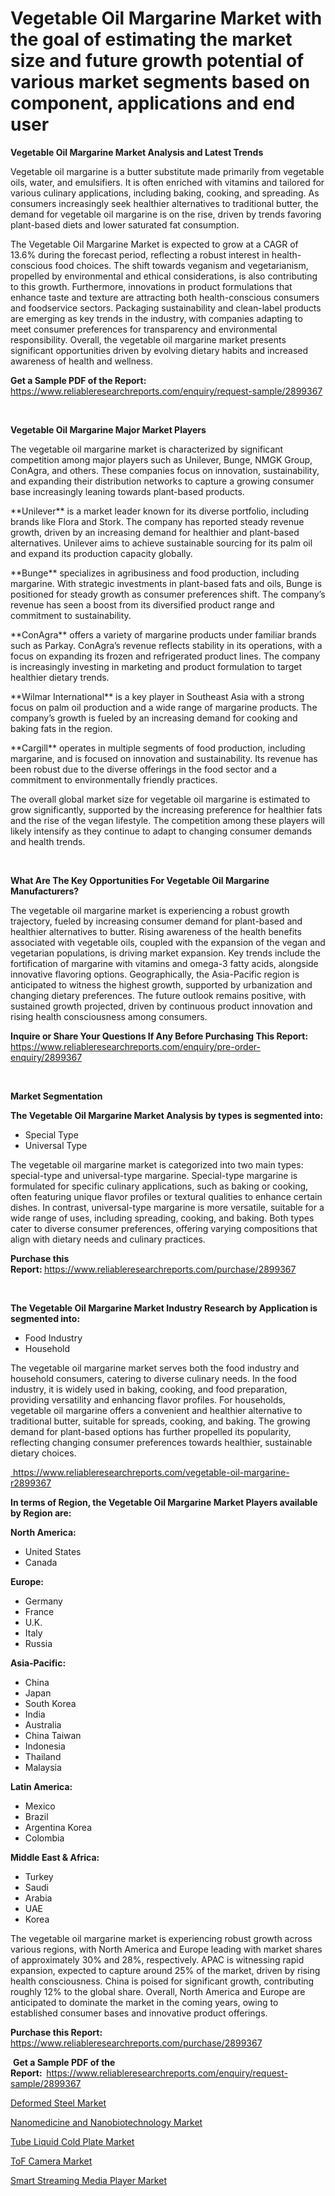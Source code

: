 <p><h1>Vegetable Oil Margarine Market with the goal of estimating the market size and future growth potential of various market segments based on component, applications and end user</h1></p><p><strong>Vegetable Oil Margarine Market Analysis and Latest Trends</strong></p>
<p><p>Vegetable oil margarine is a butter substitute made primarily from vegetable oils, water, and emulsifiers. It is often enriched with vitamins and tailored for various culinary applications, including baking, cooking, and spreading. As consumers increasingly seek healthier alternatives to traditional butter, the demand for vegetable oil margarine is on the rise, driven by trends favoring plant-based diets and lower saturated fat consumption.</p><p>The Vegetable Oil Margarine Market is expected to grow at a CAGR of 13.6% during the forecast period, reflecting a robust interest in health-conscious food choices. The shift towards veganism and vegetarianism, propelled by environmental and ethical considerations, is also contributing to this growth. Furthermore, innovations in product formulations that enhance taste and texture are attracting both health-conscious consumers and foodservice sectors. Packaging sustainability and clean-label products are emerging as key trends in the industry, with companies adapting to meet consumer preferences for transparency and environmental responsibility. Overall, the vegetable oil margarine market presents significant opportunities driven by evolving dietary habits and increased awareness of health and wellness.</p></p>
<p><strong>Get a Sample PDF of the Report:&nbsp;</strong> <a href="https://www.reliableresearchreports.com/enquiry/request-sample/2899367?utm_campaign=37&utm_medium=2&utm_source=Github&utm_content=ia&utm_term=15032025&utm_id=vegetable-oil-margarine">https://www.reliableresearchreports.com/enquiry/request-sample/2899367</a></p>
<p>&nbsp;</p>
<p><strong>Vegetable Oil Margarine Major Market Players</strong></p>
<p><p>The vegetable oil margarine market is characterized by significant competition among major players such as Unilever, Bunge, NMGK Group, ConAgra, and others. These companies focus on innovation, sustainability, and expanding their distribution networks to capture a growing consumer base increasingly leaning towards plant-based products.</p><p>**Unilever** is a market leader known for its diverse portfolio, including brands like Flora and Stork. The company has reported steady revenue growth, driven by an increasing demand for healthier and plant-based alternatives. Unilever aims to achieve sustainable sourcing for its palm oil and expand its production capacity globally.</p><p>**Bunge** specializes in agribusiness and food production, including margarine. With strategic investments in plant-based fats and oils, Bunge is positioned for steady growth as consumer preferences shift. The company’s revenue has seen a boost from its diversified product range and commitment to sustainability.</p><p>**ConAgra** offers a variety of margarine products under familiar brands such as Parkay. ConAgra’s revenue reflects stability in its operations, with a focus on expanding its frozen and refrigerated product lines. The company is increasingly investing in marketing and product formulation to target healthier dietary trends.</p><p>**Wilmar International** is a key player in Southeast Asia with a strong focus on palm oil production and a wide range of margarine products. The company’s growth is fueled by an increasing demand for cooking and baking fats in the region.</p><p>**Cargill** operates in multiple segments of food production, including margarine, and is focused on innovation and sustainability. Its revenue has been robust due to the diverse offerings in the food sector and a commitment to environmentally friendly practices.</p><p>The overall global market size for vegetable oil margarine is estimated to grow significantly, supported by the increasing preference for healthier fats and the rise of the vegan lifestyle. The competition among these players will likely intensify as they continue to adapt to changing consumer demands and health trends.</p></p>
<p>&nbsp;</p>
<p><strong>What Are The Key Opportunities For Vegetable Oil Margarine Manufacturers?</strong></p>
<p><p>The vegetable oil margarine market is experiencing a robust growth trajectory, fueled by increasing consumer demand for plant-based and healthier alternatives to butter. Rising awareness of the health benefits associated with vegetable oils, coupled with the expansion of the vegan and vegetarian populations, is driving market expansion. Key trends include the fortification of margarine with vitamins and omega-3 fatty acids, alongside innovative flavoring options. Geographically, the Asia-Pacific region is anticipated to witness the highest growth, supported by urbanization and changing dietary preferences. The future outlook remains positive, with sustained growth projected, driven by continuous product innovation and rising health consciousness among consumers.</p></p>
<p><strong>Inquire or Share Your Questions If Any Before Purchasing This Report:</strong> <a href="https://www.reliableresearchreports.com/enquiry/pre-order-enquiry/2899367?utm_campaign=37&utm_medium=2&utm_source=Github&utm_content=ia&utm_term=15032025&utm_id=vegetable-oil-margarine">https://www.reliableresearchreports.com/enquiry/pre-order-enquiry/2899367</a></p>
<p>&nbsp;</p>
<p><strong>Market Segmentation</strong></p>
<p><strong>The Vegetable Oil Margarine Market Analysis by types is segmented into:</strong></p>
<p><ul><li>Special Type</li><li>Universal Type</li></ul></p>
<p><p>The vegetable oil margarine market is categorized into two main types: special-type and universal-type margarine. Special-type margarine is formulated for specific culinary applications, such as baking or cooking, often featuring unique flavor profiles or textural qualities to enhance certain dishes. In contrast, universal-type margarine is more versatile, suitable for a wide range of uses, including spreading, cooking, and baking. Both types cater to diverse consumer preferences, offering varying compositions that align with dietary needs and culinary practices.</p></p>
<p><strong>Purchase this Report:&nbsp;</strong><a href="https://www.reliableresearchreports.com/purchase/2899367?utm_campaign=37&utm_medium=2&utm_source=Github&utm_content=ia&utm_term=15032025&utm_id=vegetable-oil-margarine">https://www.reliableresearchreports.com/purchase/2899367</a></p>
<p>&nbsp;</p>
<p><strong>The Vegetable Oil Margarine Market Industry Research by Application is segmented into:</strong></p>
<p><ul><li>Food Industry</li><li>Household</li></ul></p>
<p><p>The vegetable oil margarine market serves both the food industry and household consumers, catering to diverse culinary needs. In the food industry, it is widely used in baking, cooking, and food preparation, providing versatility and enhancing flavor profiles. For households, vegetable oil margarine offers a convenient and healthier alternative to traditional butter, suitable for spreads, cooking, and baking. The growing demand for plant-based options has further propelled its popularity, reflecting changing consumer preferences towards healthier, sustainable dietary choices.</p></p>
<p><a href="https://www.reliableresearchreports.com/vegetable-oil-margarine-r2899367?utm_campaign=37&utm_medium=2&utm_source=Github&utm_content=ia&utm_term=15032025&utm_id=vegetable-oil-margarine">&nbsp;https://www.reliableresearchreports.com/vegetable-oil-margarine-r2899367</a></p>
<p><strong>In terms of Region, the Vegetable Oil Margarine Market Players available by Region are:</strong></p>
<p>
    <p> <strong> North America: </strong>
        <ul>
            <li>United States</li>
            <li>Canada</li>
        </ul>
        </p> 
    <p> <strong> Europe: </strong>
        <ul>
            <li>Germany</li>
            <li>France</li>
            <li>U.K.</li>
            <li>Italy</li>
            <li>Russia</li>
        </ul>
        </p> 
    <p> <strong> Asia-Pacific: </strong>
        <ul>
            <li>China</li>
            <li>Japan</li>
            <li>South Korea</li>
            <li>India</li>
            <li>Australia</li>
            <li>China Taiwan</li>
            <li>Indonesia</li>
            <li>Thailand</li>
            <li>Malaysia</li>
        </ul>
        </p> 
    <p> <strong> Latin America: </strong>
        <ul>
            <li>Mexico</li>
            <li>Brazil</li>
            <li>Argentina Korea</li>
            <li>Colombia</li>
        </ul>
        </p> 
    <p> <strong> Middle East & Africa: </strong>
        <ul>
            <li>Turkey</li>
            <li>Saudi</li>
            <li>Arabia</li>
            <li>UAE</li>
            <li>Korea</li>
        </ul>
    </p>
    </p>
<p><p>The vegetable oil margarine market is experiencing robust growth across various regions, with North America and Europe leading with market shares of approximately 30% and 28%, respectively. APAC is witnessing rapid expansion, expected to capture around 25% of the market, driven by rising health consciousness. China is poised for significant growth, contributing roughly 12% to the global share. Overall, North America and Europe are anticipated to dominate the market in the coming years, owing to established consumer bases and innovative product offerings.</p></p>
<p><strong>Purchase this Report: </strong><a href="https://www.reliableresearchreports.com/purchase/2899367?utm_campaign=37&utm_medium=2&utm_source=Github&utm_content=ia&utm_term=15032025&utm_id=vegetable-oil-margarine">https://www.reliableresearchreports.com/purchase/2899367</a></p>
<p>&nbsp;<strong>Get a Sample PDF of the Report:&nbsp;&nbsp;</strong><a href="https://www.reliableresearchreports.com/enquiry/request-sample/2899367?utm_campaign=37&utm_medium=2&utm_source=Github&utm_content=ia&utm_term=15032025&utm_id=vegetable-oil-margarine">https://www.reliableresearchreports.com/enquiry/request-sample/2899367</a></p>
<p><strong></strong></p>
<p><p><a href="https://github.com/lecaneidreks/Market-Research-Report-List-1/blob/main/deformed-steel-market.md?utm_campaign=37&utm_medium=2&utm_source=Github&utm_content=ia&utm_term=15032025&utm_id=vegetable-oil-margarine">Deformed Steel Market</a></p><p><a href="https://github.com/koopalujale2/Market-Research-Report-List-1/blob/main/nanomedicine-and-nanobiotechnology-market.md?utm_campaign=37&utm_medium=2&utm_source=Github&utm_content=ia&utm_term=15032025&utm_id=vegetable-oil-margarine">Nanomedicine and Nanobiotechnology Market</a></p><p><a href="https://github.com/molayrabeta/Market-Research-Report-List-1/blob/main/tube-liquid-cold-plate-market.md?utm_campaign=37&utm_medium=2&utm_source=Github&utm_content=ia&utm_term=15032025&utm_id=vegetable-oil-margarine">Tube Liquid Cold Plate Market</a></p><p><a href="https://github.com/dukawashviro/Market-Research-Report-List-1/blob/main/tof-camera-market.md?utm_campaign=37&utm_medium=2&utm_source=Github&utm_content=ia&utm_term=15032025&utm_id=vegetable-oil-margarine">ToF Camera Market</a></p><p><a href="https://github.com/tineamonaya/Market-Research-Report-List-1/blob/main/smart-streaming-media-player-market.md?utm_campaign=37&utm_medium=2&utm_source=Github&utm_content=ia&utm_term=15032025&utm_id=vegetable-oil-margarine">Smart Streaming Media Player Market</a></p></p>